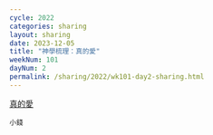 ```yaml
---
cycle: 2022
categories: sharing
layout: sharing
date: 2023-12-05
title: "神學梳理：真的愛"
weekNum: 101
dayNum: 2
permalink: /sharing/2022/wk101-day2-sharing.html
---
```


[真的愛](https://eccseattle.github.io/media/sharing/2022/wk101/2023-12-05-bin.m4a)

`小錢`